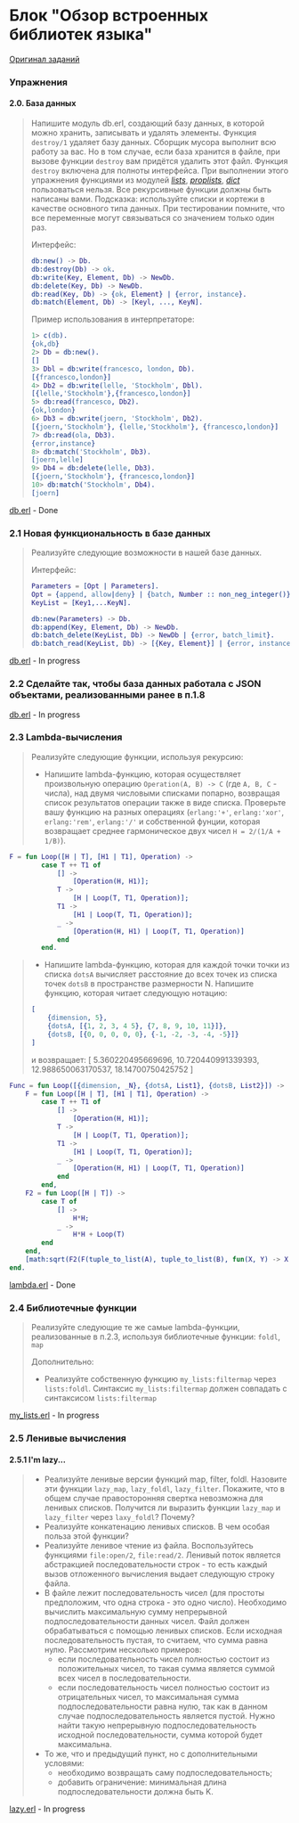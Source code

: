 # Блок "Обзор встроенных библиотек языка"

[Оригинал заданий](https://github.com/bitgorbovsky/erlang-course-tasks/blob/master/tasks/2-advanced.md)

### Упражнения

#### 2.0. База данных

> Напишите модуль db.erl, создающий базу данных, в которой можно хранить,
> записывать и удалять элементы.  Функция `destroy/1` удаляет базу данных. Сборщик
> мусора выполнит всю работу за вас. Но в том случае, если база хранится в файле,
> при вызове функции `destroy` вам придётся удалить этот файл. Функция `destroy`
> включена для полноты интерфейса. При выполнении этого упражнения функциями из
> модулей *[lists](http://erlang.org/doc/man/lists.html)*,
> *[proplists](http://erlang.org/doc/man/proplists.html)*,
> *[dict](http://erlang.org/doc/man/dict.html)* пользоваться нельзя. Все
> рекурсивные функции должны быть написаны вами. Подсказка: используйте списки и
> кортежи в качестве основного типа данных. При тестировании помните, что все
> переменные могут связываться со значением только один раз.
> 
> Интерфейс:
> ```erlang
> db:new() -> Db.
> db:destroy(Db) -> ok.
> db:write(Key, Element, Db) -> NewDb.
> db:delete(Key, Db) -> NewDb.
> db:read(Key, Db) -> {ok, Element} | {error, instance}.
> db:match(Element, Db) -> [Keyl, ..., KeyN].
> ```
> 
> Пример использования в интерпретаторе:
> ```erlang
> 1> c(db).
> {ok,db}
> 2> Db = db:new().
> []
> 3> Dbl = db:write(francesco, london, Db).
> [{francesco,london}]
> 4> Db2 = db:write(lelle, 'Stockholm', Dbl).
> [{lelle,'Stockholm'},{francesco,london}]
> 5> db:read(francesco, Db2).
> {ok,london}
> 6> Db3 = db:write(joern, 'Stockholm', Db2).
> [{joern,'Stockholm'}, {lelle,'Stockholm'}, {francesco,london}]
> 7> db:read(ola, Db3).
> {error,instance}
> 8> db:match('Stockholm', Db3).
> [joern,lelle]
> 9> Db4 = db:delete(lelle, Db3).
> [{joern,'Stockholm'}, {francesco,london}]
> 10> db:match('Stockholm', Db4).
> [joern]
> ```
 
[db.erl](https://github.com/ArtamonovAlex/Reksoft_tasks/blob/master/2-advanced/db.erl) - Done

### 2.1 Новая функциональность в базе данных

> Реализуйте следующие возможности в нашей базе данных.
> 
> Интерфейс:
> ```erlang
> Parameters = [Opt | Parameters].
> Opt = {append, allow|deny} | {batch, Number :: non_neg_integer()}.
> KeyList = [Key1,...KeyN].
> 
> db:new(Parameters) -> Db.
> db:append(Key, Element, Db) -> NewDb.
> db:batch_delete(KeyList, Db) -> NewDb | {error, batch_limit}.
> db:batch_read(KeyList, Db) -> [{Key, Element}] | {error, instance} | {error, batch_limit}.
> ```

[db.erl](https://github.com/ArtamonovAlex/Reksoft_tasks/blob/master/2-advanced/db.erl) - In progress

### 2.2 Сделайте так, чтобы база данных работала с JSON объектами, реализованными ранее в п.1.8

[db.erl](https://github.com/ArtamonovAlex/Reksoft_tasks/blob/master/2-advanced/db.erl) - In progress

### 2.3 Lambda-вычисления

> Реализуйте следующие функции, используя рекурсию:
> * Напишите lambda-функцию, которая осуществляет произвольную операцию
>   ``Operation(A, B) -> C`` (где ``A, B, C`` - числа), над двумя числовыми
>   списками попарно, возвращая список результатов операции также в виде списка.
>   Проверьте вашу функцию на разных операциях (``erlang:'+'``, ``erlang:'xor'``,
>   ``erlang:'rem'``, ``erlang:'/'`` и собственной фунции, которая возвращает
>   среднее гармоническое двух чисел ``H = 2/(1/A + 1/B)``).

```erlang
F = fun Loop([H | T], [H1 | T1], Operation) ->
		case T ++ T1 of
			[] ->
				[Operation(H, H1)];
			T ->
				[H | Loop(T, T1, Operation)];
			T1 -> 
				[H1 | Loop(T, T1, Operation)];
			_ ->
				[Operation(H, H1) | Loop(T, T1, Operation)]
			end
		end.
 ```

> * Напишите lambda-функцию, которая для каждой точки точки из списка ``dotsA``
>   вычисляет расстояние до всех точек из списка точек ``dotsB`` в пространстве
>   размерности N.  Напишите функцию, которая читает следующую нотацию:
> 
> ```erlang
> [
>     {dimension, 5},
>     {dotsA, [{1, 2, 3, 4 5}, {7, 8, 9, 10, 11}]},
>     {dotsB, [{0, 0, 0, 0, 0}, {-1, -2, -3, -4, -5}]}
> ]
> ```
> 
> и возвращает:
> [ 5.360220495669696, 10.720440991339393, 12.988650063170537, 18.14700750425752 ]

```erlang
Func = fun Loop([{dimension, _N}, {dotsA, List1}, {dotsB, List2}]) ->
	F = fun Loop([H | T], [H1 | T1], Operation) ->
		case T ++ T1 of
			[] ->
				[Operation(H, H1)];
			T ->
				[H | Loop(T, T1, Operation)];
			T1 -> 
				[H1 | Loop(T, T1, Operation)];
			_ ->
				[Operation(H, H1) | Loop(T, T1, Operation)]
			end
		end,
	F2 = fun Loop([H | T]) ->
		case T of
			[] ->
				H*H;
			_ ->
				H*H + Loop(T)
		end
	end,
	[math:sqrt(F2(F(tuple_to_list(A), tuple_to_list(B), fun(X, Y) -> X - Y end))) || A <- List1, B <- List2]
end.
```

[lambda.erl](https://github.com/ArtamonovAlex/Reksoft_tasks/blob/master/2-advanced/lambda.erl) - Done

### 2.4 Библиотечные функции

> Реализуйте следующие те же самые lambda-функции, реализованные в п.2.3,
> используя библиотечные функции: ``foldl``, ``map``
> 
> Дополнительно:
> * Реализуйте собственную функцию `my_lists:filtermap` через `lists:foldl`.
>   Синтаксис `my_lists:filtermap` должен совпадать с синтаксисом
>   `lists:filtermap`

[my_lists.erl](https://github.com/ArtamonovAlex/Reksoft_tasks/blob/master/2-advanced/my_lists.erl) - In progress

### 2.5 Ленивые вычисления

#### 2.5.1 I'm lazy...

>  - Реализуйте ленивые версии функций map, filter, foldl. Назовите эти функции
>    `lazy_map`, `lazy_foldl`, `lazy_filter`. Покажите, что в общем случае
>    правосторонняя свертка невозможна для ленивых списков. Получится ли выразить
>    функции `lazy_map` и `lazy_filter` через `laxy_foldl`? Почему?
>  - Реализуйте конкатенацию ленивых списков. В чем особая польза этой функции?
>  - Реализуйте ленивое чтение из файла. Воспользуйтесь функциями `file:open/2`,
>    `file:read/2`. Ленивый поток является абстракцией последовательности строк -
>    то есть каждый вызов отложенного вычисления выдает следующую строку файла.
>  - В файле лежит последовательность чисел (для простоты предположим, что одна
>    строка - это одно число). Необходимо вычислить максимальную сумму непрерывной
>    подпоследовательности данных чисел. Файл должен обрабатываться с помощью
>    ленивых списков. Если исходная последовательность пустая, то считаем, что
>    сумма равна нулю. Рассмотрим несколько примеров:
>     - если последовательность чисел полностью состоит из положительных чисел, то
>       такая сумма является суммой всех чисел в последовательности.
>     - если последовательность чисел полностью состоит из отрицательных чисел, то
>       максимальная сумма подпоследовательности равна нулю, так как в данном
>       случае подпоследовательность является пустой.
>   Нужно найти такую непрерывную подпоследовательность исходной
>   последовательности, сумма которой будет максимальна.
>  - То же, что и предыдущий пункт, но с дополнительными условями:
>    - необходимо возвращать саму подпоследовательность;
>    - добавить ограничение: минимальная длина подпоследовательности должна быть
>      K.

[lazy.erl](https://github.com/ArtamonovAlex/Reksoft_tasks/blob/master/2-advanced/lazy.erl) - In progress
